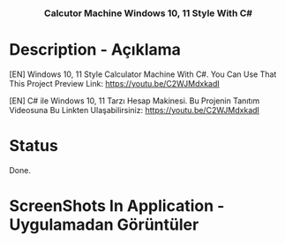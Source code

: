 <h3 align="center">Calcutor Machine Windows 10, 11 Style With C# </h3> 

# Description - Açıklama

[EN] Windows 10, 11 Style Calculator Machine With C#. You Can Use That This Project Preview Link: https://youtu.be/C2WJMdxkadI


[EN] C# ile Windows 10, 11 Tarzı Hesap Makinesi. Bu Projenin Tanıtım Videosuna Bu Linkten Ulaşabilirsiniz: https://youtu.be/C2WJMdxkadI


# Status

Done.

# ScreenShots In Application - Uygulamadan Görüntüler

